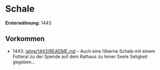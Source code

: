 # Schale

**Ersterwähnung:** 1443

## Vorkommen
- 1443: [jahre/1443/README.md](../jahre/1443/README.md) – Auch eine ſilberne Schale mit
einem Futteral zu der Spende auf dem Rathaus zu ſeiner
Seele Seligkeit gegeben...
